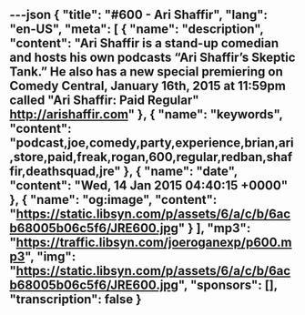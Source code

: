 ---json
{
  "title": "#600 - Ari Shaffir",
  "lang": "en-US",
  "meta": [
    {
      "name": "description",
      "content": "Ari Shaffir is a stand-up comedian and hosts his own podcasts “Ari Shaffir’s Skeptic Tank.” He also has a new special premiering on Comedy Central, January 16th, 2015 at 11:59pm called \"Ari Shaffir: Paid Regular\" http://arishaffir.com"
    },
    {
      "name": "keywords",
      "content": "podcast,joe,comedy,party,experience,brian,ari,store,paid,freak,rogan,600,regular,redban,shaffir,deathsquad,jre"
    },
    {
      "name": "date",
      "content": "Wed, 14 Jan 2015 04:40:15 +0000"
    },
    {
      "name": "og:image",
      "content": "https://static.libsyn.com/p/assets/6/a/c/b/6acb68005b06c5f6/JRE600.jpg"
    }
  ],
  "mp3": "https://traffic.libsyn.com/joeroganexp/p600.mp3",
  "img": "https://static.libsyn.com/p/assets/6/a/c/b/6acb68005b06c5f6/JRE600.jpg",
  "sponsors": [],
  "transcription": false
}
---
<episode-header />

<timemark seconds="0" />

<transcribe-call-to-action />

<episode-footer />